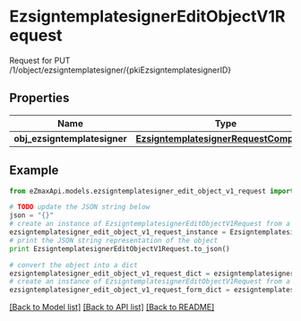 # EzsigntemplatesignerEditObjectV1Request

Request for PUT /1/object/ezsigntemplatesigner/{pkiEzsigntemplatesignerID}

## Properties
Name | Type | Description | Notes
------------ | ------------- | ------------- | -------------
**obj_ezsigntemplatesigner** | [**EzsigntemplatesignerRequestCompound**](EzsigntemplatesignerRequestCompound.md) |  | 

## Example

```python
from eZmaxApi.models.ezsigntemplatesigner_edit_object_v1_request import EzsigntemplatesignerEditObjectV1Request

# TODO update the JSON string below
json = "{}"
# create an instance of EzsigntemplatesignerEditObjectV1Request from a JSON string
ezsigntemplatesigner_edit_object_v1_request_instance = EzsigntemplatesignerEditObjectV1Request.from_json(json)
# print the JSON string representation of the object
print EzsigntemplatesignerEditObjectV1Request.to_json()

# convert the object into a dict
ezsigntemplatesigner_edit_object_v1_request_dict = ezsigntemplatesigner_edit_object_v1_request_instance.to_dict()
# create an instance of EzsigntemplatesignerEditObjectV1Request from a dict
ezsigntemplatesigner_edit_object_v1_request_form_dict = ezsigntemplatesigner_edit_object_v1_request.from_dict(ezsigntemplatesigner_edit_object_v1_request_dict)
```
[[Back to Model list]](../README.md#documentation-for-models) [[Back to API list]](../README.md#documentation-for-api-endpoints) [[Back to README]](../README.md)


